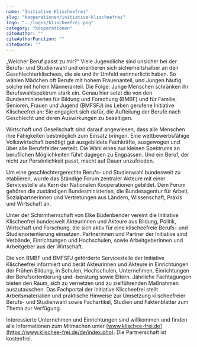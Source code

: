 ```yaml
---
name: "Initiative Klischeefrei"
slug: "kooperationen/initiative-klischeefrei"
logo: "../logos/klischeefrei.png"
category: "Kooperationen"
citeAuthor: ""
citeAuthorFunction: ""
citeQuote: ""
---
```


„Welcher Beruf passt zu mir?“ Viele Jugendliche sind unsicher bei der Berufs- und Studienwahl und orientieren sich sicherheitshalber an den Geschlechterklischees, die sie und ihr Umfeld verinnerlicht haben. So wählen Mädchen oft Berufe mit hohem Frauenanteil, und Jungen häufig solche mit hohem Männeranteil. Die Folge: Junge Menschen schränken ihr Berufswahlspektrum stark ein. Genau hier setzt die von den Bundesministerien für Bildung und Forschung (BMBF) und für Familie, Senioren, Frauen und Jugend (BMFSFJ) ins Leben gerufene Initiative Klischeefrei an: Sie engagiert sich dafür, die Aufteilung der Berufe nach Geschlecht und deren Auswirkungen zu beseitigen.

Wirtschaft und Gesellschaft sind darauf angewiesen, dass alle Menschen ihre Fähigkeiten bestmöglich zum Einsatz bringen. Eine wettbewerbsfähige Volkswirtschaft benötigt gut ausgebildete Fachkräfte, ausgewogen und über alle Berufsfelder verteilt. Die Wahl eines nur kleinen Spektrums an beruflichen Möglichkeiten führt dagegen zu Engpässen. Und ein Beruf, der nicht zur Persönlichkeit passt, macht auf Dauer unzufrieden.

Um eine geschlechtergerechte Berufs- und Studienwahl bundesweit zu etablieren, wurde das Ständige Forum zentraler Akteure mit einer Servicestelle als Kern der Nationalen Kooperationen gebildet. Dem Forum gehören die zuständigen Bundesministerien, die Bundesagentur für Arbeit, Sozialpartnerinnen und Vertretungen aus Ländern, Wissenschaft, Praxis und Wirtschaft an.

Unter der Schirmherrschaft von Elke Büdenbender vereint die Initiative Klischeefrei bundesweit Akteurinnen und Akteure aus Bildung, Politik, Wirtschaft und Forschung, die sich aktiv für eine klischeefreie Berufs- und Studienorientierung einsetzen. Partnerinnen und Partner der Initiative sind Verbände, Einrichtungen und Hochschulen, sowie Arbeitgeberinnen und Arbeitgeber aus der Wirtschaft.

Die von BMBF und BMFSFJ geförderte Servicestelle der Initiative Klischeefrei informiert und berät Akteurinnen und Akteure in Einrichtungen der Frühen Bildung, in Schulen, Hochschulen, Unternehmen, Einrichtungen der Berufsorientierung und -beratung sowie Eltern. Jährliche Fachtagungen bieten den Raum, sich zu vernetzen und zu zielführenden Maßnahmen auszutauschen. Das Fachportal der Initiative Klischeefrei stellt Arbeitsmaterialien und praktische Hinweise zur Umsetzung klischeefreier Berufs- und Studienwahl sowie Fachartikel, Studien und Faktenblätter zum Thema zur Verfügung.

Interessierte Unternehmen und Einrichtungen sind willkommen und finden alle Informationen zum Mitmachen unter [www.klischee-frei.de](https://www.klischee-frei.de/de/index.php). Die Partnerschaft ist kostenfrei.
